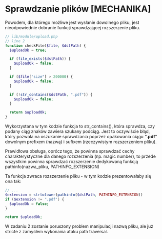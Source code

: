 # Sprawdzanie plików [MECHANIKA]

Powodem, dla którego możliwe jest wysłanie dowolnego pliku, jest nieodpowiednie dobranie funkcji sprawdzającej rozszerzenie pliku.

```php
// lib/module/upload.php
// line 2
function checkFile($file, $dstPath) {
  $uploadOk = true;

  if (file_exists($dstPath)) {
    $uploadOk = false;
  }

  if ($file["size"] > 200000) {
    $uploadOk = false;
  }

  if (!str_contains($dstPath, ".pdf")) {
    $uploadOk = false;
  }

  return $uploadOk;
}
```

Wykorzystana w tym kodzie funkcja to str_contains(), która sprawdza, czy podany ciąg znaków zawiera szukany podciąg. Jest to oczywiście błąd, który pozwala na oszukanie sprawdzania poprzez opakowania ciągu **".pdf"** dowolnym prefixem (nazwą) i sufixem (rzeczywistym rozszerzeniem pliku).

Prawidłowa obsługa, oprócz tego, że powinna sprawdzać cechy charakterystyczne dla danego rozszerzenia (np. magic number), to przede wszystkim powinna sprawdzać rozszerzenie dedykowaną funkcją pathinfo(nazwa_pliku, PATHINFO_EXTENSION)

Ta funkcja zwraca rozszerzenie pliku - w tym kodzie prezentowałaby się ona tak:

```php
// ...
$extension = strtolower(pathinfo($dstPath, PATHINFO_EXTENSION))
if ($extension != ".pdf") {
  $uploadOk = false;
}

return $uploadOk;
```

W zadaniu 2 zostanie poruszony problem manipulacji nazwą pliku, ale już stricte z zamysłem wykonania ataku path traversal.
